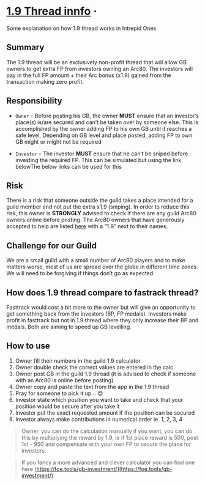 # [1.9 Thread innfo](https://github.com/fabou78/forgecalc/blob/master/ONE9.md) &middot;

Some explanation on how 1.9 thread works in Intrepid Ones

## Summary
The 1.9 thread will be an exclusively non-profit thread that will allow GB owners to get extra FP from investors owning an Arc80. The investors will pay in the full FP amount + their Arc bonus (x1.9) gained from the transaction making zero profit.


## Responsibility

* ``Owner`` - Before posting his GB, the owner **MUST** ensure that an investor’s place(s) is/are secured and can’t be taken over by someone else. This is accomplished by the owner adding FP to his own GB until it reaches a safe level. Depending on GB level and place posted, adding FP to own GB might or might not be required

* ``Investor`` - The investor **MUST** ensure that he can’t be sniped before investing the required FP. This can be simulated but using the link belowThe below links can be used for this


## Risk
There is a risk that someone outside the guild takes a place intended for a guild member and not put the extra x1.9 (sniping). In order to reduce this risk, this owner is **STRONGLY** advised to check if there are any guild Arc80 owners online before posting. The Arc80 owners that have generously accepted to help are listed [here](http://fabou78.pythonanywhere.com/arcstats/)  with a “1.9” next to their names.


## Challenge for our Guild
We are a small guild with a small number of Arc80 players and to make matters worse, most of us are spread over the globe in different time zones. We will need to be forgiving if things don’t go as expected.

## How does 1.9 thread compare to fastrack thread?
Fasttrack would cost a bit more to the owner but will give an opportunity to get something back from the investors (BP, FP medals). Investors make profit in fasttrack but not in 1.9 thread where they only increase their BP and medals. Both are aiming to speed up GB levelling.


## How to use
1. Owner fill their numbers in the guild 1.9 calculator
2. Owner double check the correct values are entered in the calc
3. Owner post GB in the guild 1.9 thread (it is advised to check if someone with an Arc80 is online before posting)
4. Owner copy and paste the text from the app in the 1.9 thread
5. Pray for someone to pick it up… :blush:
6. Investor state which position you want to take and check that your position would be secure after you take it
7. Investor put the exact requested amount If the position can be secured
8. Investor always make contributions in numerical order ie. 1, 2, 3, 4

> Owner, you can do the calculation manually if you want, you can do this by multiplying the reward by 1.9, ie if 1st place reward is 500, post 1st  - 950  and compensate with your own FP to secure the place for investors.

> If you fancy a more advanced and clever calculator you can find one here [https://foe.tools/gb-investment/](https://foe.tools/gb-investment/)